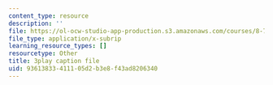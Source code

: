 ```yaml
---
content_type: resource
description: ''
file: https://ol-ocw-studio-app-production.s3.amazonaws.com/courses/8-701-introduction-to-nuclear-and-particle-physics-fall-2020/93613833411105d2b3e8f43ad8206340_HynldX56FHI.srt
file_type: application/x-subrip
learning_resource_types: []
resourcetype: Other
title: 3play caption file
uid: 93613833-4111-05d2-b3e8-f43ad8206340
---
```

